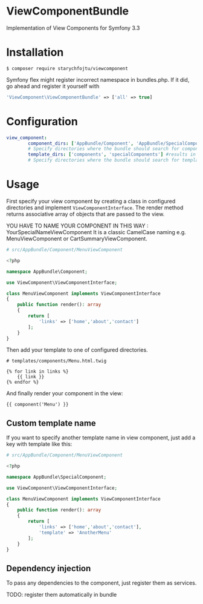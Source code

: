 # ViewComponentBundle
Implementation of View Components for Symfony 3.3

# Installation

```
$ composer require starychfojtu/viewcomponent
```

Symfony flex might register incorrect namespace in bundles.php. If it did,
go ahead and register it yourself with 
```php 
'ViewComponent\ViewComponentBundle' => ['all' => true]
```

# Configuration

```yaml
view_component:
        component_dirs: ['AppBundle/Component', 'AppBundle/SpecialComponent'] #results in '/src/AppBundle/Component', '/src/AppBundle/Component/specialComponent'
        # Specify directories where the bundle should search for components from /src
        template_dirs: ['components', 'specialComponents'] #results in '/templates/components', '/templates/specialComponents'
        # Specify directories where the bundle should search for templates from /templates
```

# Usage

First specify your view component by creating a class in configured directories
and implement ```ViewComponentInterface```. The render method returns associative array of
objects that are passed to the view.

YOU HAVE TO NAME YOUR COMPONENT IN THIS WAY : YourSpecialNameViewComponent
It is a classic CamelCase naming e.g. MenuViewComponent or CartSummaryViewComponent.

```php
# src/AppBundle/Component/MenuViewComponent

<?php

namespace AppBundle\Component;

use ViewComponent\ViewComponentInterface;

class MenuViewComponent implements ViewComponentInterface
{
    public function render(): array
    {
        return [
            'links' => ['home','about','contact']
        ];
    }
}

```

Then add your template to one of configured directories.

```twig
# templates/components/Menu.html.twig

{% for link in links %}
    {{ link }}
{% endfor %}
```

And finally render your component in the view:

```twig
{{ component('Menu') }}
```

## Custom template name

If you want to specify another template name in view component, just add
a key with template like this:

```php
# src/AppBundle/Component/MenuViewComponent

<?php

namespace AppBundle\SpecialComponent;

use ViewComponent\ViewComponentInterface;

class MenuViewComponent implements ViewComponentInterface
{
    public function render(): array
    {
        return [
            'links' => ['home','about','contact'],
            'template' => 'AnotherMenu'
        ];
    }
}

```

## Dependency injection

To pass any dependencies to the component, just register them as services.

TODO: register them automatically in bundle
